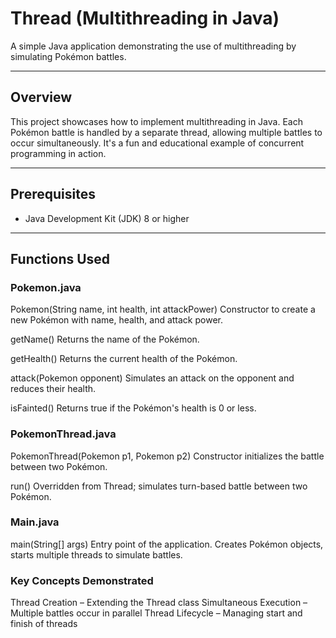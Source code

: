 # Thread (Multithreading in Java)

A simple Java application demonstrating the use of multithreading by simulating Pokémon battles.

---

## Overview

This project showcases how to implement multithreading in Java. Each Pokémon battle is handled by a separate thread, allowing multiple battles to occur simultaneously. It's a fun and educational example of concurrent programming in action.

---

## Prerequisites

- Java Development Kit (JDK) 8 or higher

---

## Functions Used

### Pokemon.java
Pokemon(String name, int health, int attackPower)
Constructor to create a new Pokémon with name, health, and attack power.

getName()
Returns the name of the Pokémon.

getHealth()
Returns the current health of the Pokémon.

attack(Pokemon opponent)
Simulates an attack on the opponent and reduces their health.

isFainted()
Returns true if the Pokémon's health is 0 or less.

### PokemonThread.java
PokemonThread(Pokemon p1, Pokemon p2)
Constructor initializes the battle between two Pokémon.

run()
Overridden from Thread; simulates turn-based battle between two Pokémon.

### Main.java
main(String[] args)
Entry point of the application. Creates Pokémon objects, starts multiple threads to simulate battles.

### Key Concepts Demonstrated

 Thread Creation – Extending the Thread class
 Simultaneous Execution – Multiple battles occur in parallel
 Thread Lifecycle – Managing start and finish of threads


